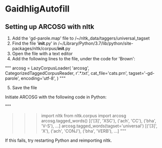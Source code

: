# GaidhligAutofill


## Setting up ARCOSG with nltk

1) Add the 'gd-parole.map' file to /~/nltk_data/taggers/universal_tagset
2) Find the file '__init__.py' in /~/Library/Python/3.7/lib/python/site-packages/nltk/corpus/__init__.py
3) Open the file with a text editor
4) Add the following lines to the file, under the code for 'Brown':

"""
arcosg = LazyCorpusLoader(
	'arcosg',
	CategorizedTaggedCorpusReader,
	r'.*\.txt',
	cat_file='cats.prn',
	tagset='-gd-parole',
	encoding='utf-8',
)
"""

5) Save the file

Initiate ARCOSG with the following code in Python:

"""
>>> import nltk
>>> from nltk.corpus import arcosg
>>> arcosg.tagged_words()
[('[3]', 'XSC'), ('ach', 'CC'), ('bha', 'V-S'), ...]
>>> arcosg.tagged_words(tagset='universal')
[('[3]', 'X'), ('ach', 'CONJ'), ('bha', 'VERB'), ...]
"""

If this fails, try restarting Python and reimporting nltk.
